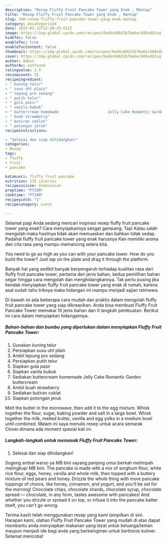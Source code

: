 ```yaml
---
description: "Resep Fluffy Fruit Pancake Tower yang Enak , Mantap"
title: "Resep Fluffy Fruit Pancake Tower yang Enak , Mantap"
slug: 348-resep-fluffy-fruit-pancake-tower-yang-enak-mantap
category: Uncategorized
date: 2023-01-12T12:30:29.612Z
image: https://img-global.cpcdn.com/recipes/9ad4c0db51b7be6e/680x482cq70/fluffy-fruit-pancake-tower-foto-resep-utama.jpg
hideToc: false
enableToc: true
enableTocContent: false
thumbnail: https://img-global.cpcdn.com/recipes/9ad4c0db51b7be6e/680x482cq70/fluffy-fruit-pancake-tower-foto-resep-utama.jpg
cover: https://img-global.cpcdn.com/recipes/9ad4c0db51b7be6e/680x482cq70/fluffy-fruit-pancake-tower-foto-resep-utama.jpg
author: Admin
authorAv: notfound
ratingvalue: 3.9
reviewcount: 15
recipeingredient:
- " kuning telur"
- " susu uht plain"
- " tepung pro sedang"
- " putih telur"
- " gula pasir"
- " vanila bubuk"
- " buttercream homemade                      Jelly Cake Romantic Garden buttercream"
- " buah strawberry"
- " butiran coklat"
- " potongan jeruk"
recipeinstructions:

- "Selesai dan siap dihidangkan!"
categories:
- Resep
tags:
- fluffy
- fruit
- pancake

katakunci: fluffy fruit pancake 
nutrition: 133 calories
recipecuisine: Indonesian
preptime: "PT33M"
cooktime: "PT34M"
recipeyield: "1"
recipecategory: Lunch

---
```



Selamat pagi Anda sedang mencari inspirasi resep fluffy fruit pancake tower yang enak? Cara menyiapkannya sangat gampang. Tapi Kalau salah mengolah maka hasilnya tidak akan memuaskan dan bahkan tidak sedap. Padahal fluffy fruit pancake tower yang enak harusnya Kan memiliki aroma dan cita rasa yang mampu memancing selera kita.


You need to go as high as you can with your pancake tower. How do you build the tower? Just tap on the plate and drag it through the platform.

Banyak hal yang sedikit banyak berpengaruh terhadap kualitas rasa dari fluffy fruit pancake tower, pertama dari jenis bahan, kedua pemilihan bahan segar hingga cara mengolah dan menghidangkannya. Tak perlu pusing jika hendak menyiapkan fluffy fruit pancake tower yang enak di rumah, karena asal sudah tahu triknya maka hidangan ini mampu menjadi sajian istimewa.


Di bawah ini ada beberapa cara mudah dan praktis dalam mengolah fluffy fruit pancake tower yang siap dikreasikan. Anda bisa membuat Fluffy Fruit Pancake Tower memakai 10 jenis bahan dan 0 langkah pembuatan. Berikut ini cara dalam menyiapkan hidangannya.

<!--inarticleads1-->

##### Bahan-bahan dan bumbu yang diperlukan dalam menyiapkan Fluffy Fruit Pancake Tower:

1. Gunakan  kuning telur
1. Persiapkan  susu uht plain
1. Ambil  tepung pro sedang
1. Persiapkan  putih telur
1. Siapkan  gula pasir
1. Siapkan  vanila bubuk
1. Sediakan  buttercream homemade                      Jelly Cake Romantic Garden buttercream
1. Ambil  buah strawberry
1. Sediakan  butiran coklat
1. Siapkan  potongan jeruk


Melt the butter in the microwave, then add it to the egg mixture. Whisk together the flour, sugar, baking powder and salt in a large bowl. Whisk together the milk, melted butter, vanilla and egg yolks in a medium bowl until combined. Malam ini saya menulis resep untuk acara semarak Clover.dimana ada moment spesial kali ini. 

<!--inarticleads2-->

##### Langkah-langkah untuk memasak Fluffy Fruit Pancake Tower:


1. Selesai dan siap dihidangkan!

Sugeng ambal warso ya MB bini sayang.panjang umur.berkah melimpah melingkupi MB bini. The pancake is made with a mix of sorghum flour, white rice flour, eggs, honey, vanilla and whole milk, then topped with a buttery mixture of red pears and honey. Drizzle the whole thing with more pancake toppings of choice, like honey, cinnamon, and yogurt, and you&#39;ll be set for the morning! Chocolate chips, chocolate shards, chocolate syrup, chocolate spread — chocolate, in any form, tastes awesome with pancakes! And whether you drizzle or spread it on top, or infuse it into the pancake batter itself, you can&#39;t go wrong. 

Terima kasih telah menggunakan resep yang kami tampilkan di sini. Harapan kami, olahan Fluffy Fruit Pancake Tower yang mudah di atas dapat membantu anda menyiapkan makanan yang lezat untuk keluarga/teman maupun menjadi ide bagi anda yang berkeinginan untuk berbisnis kuliner. Selamat mencoba!
